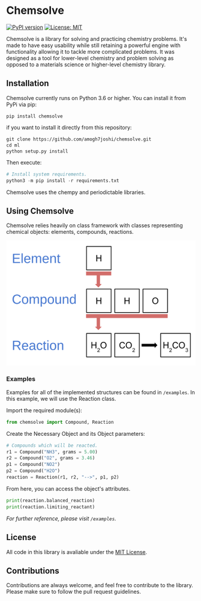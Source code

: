 # Chemsolve

[![PyPI version](https://badge.fury.io/py/chemsolve.svg)](https://badge.fury.io/py/chemsolve)
[![License: MIT](https://img.shields.io/badge/License-MIT-yellow.svg)](https://opensource.org/licenses/MIT)

Chemsolve is a library for solving and practicing chemistry problems.
It's made to have easy usability while still retaining a powerful engine
with functionality allowing it to tackle more complicated problems. It was 
designed as a tool for lower-level chemistry and problem solving as opposed 
to a materials science or higher-level chemistry library. 

## Installation

Chemsolve currently runs on Python 3.6 or higher. You can install it from PyPi via pip:

```shell script
pip install chemsolve
```

if you want to install it directly from this repository:
```shell script
git clone https://github.com/amogh7joshi/chemsolve.git
cd ml
python setup.py install
```

Then execute:
```python
# Install system requirements.
python3 -m pip install -r requirements.txt 
```

Chemsolve uses the chempy and periodictable libraries.
## Using Chemsolve

Chemsolve relies heavily on class framework with classes representing chemical objects: elements, compounds, reactions.

![Classes | 50%](images/objects.png)

### Examples

Examples for all of the implemented structures can be found in `/examples`.
In this example, we will use the Reaction class.

Import the required module(s):

```python
from chemsolve import Compound, Reaction
```
Create the Necessary Object and its Object parameters:

```python
# Compounds which will be reacted.
r1 = Compound("NH3", grams = 5.00)
r2 = Compound("O2", grams = 3.46)
p1 = Compound("NO2")
p2 = Compound("H2O")
reaction = Reaction(r1, r2, "-->", p1, p2)
```

From here, you can access the object's attributes.

```python
print(reaction.balanced_reaction)
print(reaction.limiting_reactant)
```

*For further reference, please visit `/examples`.*

## License

All code in this library is avaliable under the [MIT License](../blob/master/LICENSE).

## Contributions

Contributions are always welcome, and feel free to contribute to the library. 
Please make sure to follow the pull request guidelines.




